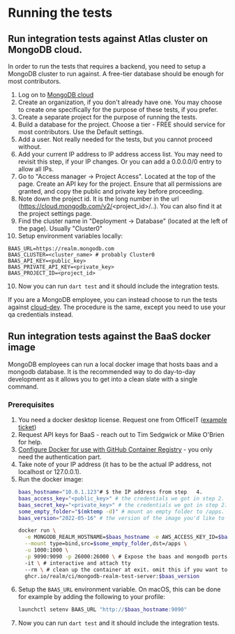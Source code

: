 # Running the tests

## Run integration tests against Atlas cluster on MongoDB cloud.

In order to run the tests that requires a backend, you need to setup a MongoDB cluster to run against.
A free-tier database should be enough for most contributors.

1) Log on to [MongoDB cloud](cloud.mongodb.com)
2) Create an organization, if you don't already have one. You may choose to create one specifically for the
purpose of these tests, if you prefer.
3) Create a separate project for the purpose of running the tests.
4) Build a database for the project. Choose a tier - FREE should service for most contributors. Use the Default
settings.
5) Add a user. Not really needed for the tests, but you cannot proceed without.
6) Add your current IP address to IP address access list. You may need to revisit this step, if your IP changes.
Or you can add a 0.0.0.0/0 entry to allow all IPs.
7) Go to "Access manager -> Project Access". Located at the top of the page. Create an API key for the project.
Ensure that all permissions are granted, and copy the public and private key before proceeding.
8) Note down the project id. It is the long number in the url (https://cloud.mongodb.com/v2/<project_id>/..).
You can also find it at the project settings page.
9) Find the cluster name in "Deployment -> Database" (located at the left of the page). Usually "Cluster0"
10) Setup environment variables locally:
```
BAAS_URL=https://realm.mongodb.com
BAAS_CLUSTER=<cluster_name> # probably Cluster0
BAAS_API_KEY=<public_key>
BAAS_PRIVATE_API_KEY=<private_key>
BAAS_PROJECT_ID=<project_id>
```
10) Now you can run `dart test` and it should include the integration tests.

If you are a MongoDB employee, you can instead choose to run the tests against [cloud-dev](cloud-dev.mongodb.com).
The procedure is the same, except you need to use your qa credentials instead.



## Run integration tests against the BaaS docker image

MongoDB employees can run a local docker image that hosts baas and a mongodb database. It is the recommended way to
do day-to-day development as it allows you to get into a clean slate with a single command.

### Prerequisites

1. You need a docker desktop license. Request one from OfficeIT ([example ticket](https://jira.mongodb.org/browse/OFFICEIT-67070))
2. Request API keys for BaaS - reach out to Tim Sedgwick or Mike O'Brien for help.
3. [Configure Docker for use with GitHub Container Registry](https://docs.github.com/en/packages/working-with-a-github-packages-registry/working-with-the-container-registry#authenticating-to-the-container-registry) - you only need the authentication part.
4. Take note of your IP address (it has to be the actual IP address, not localhost or 127.0.0.1).
5. Run the docker image:
    ```sh
    baas_hostname="10.0.1.123"# $ the IP address from step   4.
    baas_access_key="<public_key>" # the credentials we got in step 2.
    baas_secret_key="<private_key>" # the credentials we got in step 2.
    some_empty_folder="$(mktemp -d)" # mount an empty folder to /apps. If not done, the docker image will import a sample app which will mess up the test setup
    baas_version="2022-05-16" # the version of the image you'd like to use. See versions at https://github.com/realm/ci/pkgs/container/ci%2Fmongodb-realm-test-server

    docker run \
      -e MONGODB_REALM_HOSTNAME=$baas_hostname -e AWS_ACCESS_KEY_ID=$baas_access_key -e AWS_SECRET_ACCESS_KEY=$baas_secret_key \
      --mount type=bind,src=$some_empty_folder,dst=/apps \
      -u 1000:1000 \
      -p 9090:9090 -p 26000:26000 \ # Expose the baas and mongodb ports to the host. 9090 is baas and 26000 is mongodb.
      -it \ # interactive and attach tty
      --rm \ # clean up the container at exit. omit this if you want to preserve the state between runs. resume with https://docs.docker.com/engine/reference/commandline/start/
      ghcr.io/realm/ci/mongodb-realm-test-server:$baas_version
    ```
6. Setup the `BAAS_URL` environment variable. On macOS, this can be done for example by adding the following to your profile:
    ```sh
    launchctl setenv BAAS_URL "http://$baas_hostname:9090"
    ```
7. Now you can run `dart test` and it should include the integration tests.
